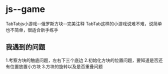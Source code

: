 # js--game
TabTabjs小游戏--俄罗斯方块--完美注释
TabTab这样的小游戏说难不难，说简单也不简单，很适合新手练手
## 我遇到的问题
1.考察方块的触底问题，左右下三个底边
2.初始化方块的位置问题，要知道是否还有位置放置小方块
3.方块的旋转以及是否重叠问题
